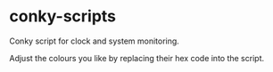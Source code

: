 # conky-scripts
Conky script for clock and system monitoring. 

Adjust the colours you like by replacing their hex code into the script.
